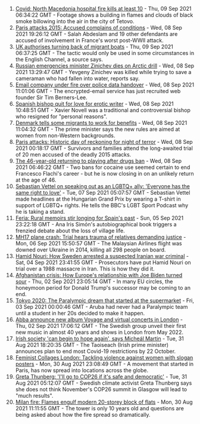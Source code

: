 1. [Covid: North Macedonia hospital fire kills at least 10](https://www.bbc.co.uk/news/world-europe-58496405?at_medium=RSS&at_campaign=KARANGA) - Thu, 09 Sep 2021 06:34:22 GMT - Footage shows a building in flames and clouds of black smoke billowing into the air in the city of Tetovo.
2. [Paris attacks 2015: Accused complains of conditions](https://www.bbc.co.uk/news/world-europe-58486391?at_medium=RSS&at_campaign=KARANGA) - Wed, 08 Sep 2021 19:26:12 GMT - Salah Abdeslam and 19 other defendants are accused of involvement in France's worst post-WWII attack.
3. [UK authorises turning back of migrant boats](https://www.bbc.co.uk/news/uk-58495948?at_medium=RSS&at_campaign=KARANGA) - Thu, 09 Sep 2021 06:37:25 GMT - The tactic would only be used in some circumstances in the English Channel, a source says.
4. [Russian emergencies minister Zinichev dies on Arctic drill](https://www.bbc.co.uk/news/58486791?at_medium=RSS&at_campaign=KARANGA) - Wed, 08 Sep 2021 13:29:47 GMT - Yevgeny Zinichev was killed while trying to save a cameraman who had fallen into water, reports say.
5. [Email company under fire over police data handover](https://www.bbc.co.uk/news/technology-58476983?at_medium=RSS&at_campaign=KARANGA) - Wed, 08 Sep 2021 11:01:06 GMT - The encrypted-email service has just recruited web founder Sir Tim Berners-Lee.
6. [Spanish bishop quit for love for erotic writer](https://www.bbc.co.uk/news/58486790?at_medium=RSS&at_campaign=KARANGA) - Wed, 08 Sep 2021 10:48:51 GMT - Xavier Novell was a traditional and controversial bishop who resigned for "personal reasons".
7. [Denmark tells some migrants to work for benefits](https://www.bbc.co.uk/news/world-europe-58484953?at_medium=RSS&at_campaign=KARANGA) - Wed, 08 Sep 2021 11:04:32 GMT - The prime minister says the new rules are aimed at women from non-Western backgrounds.
8. [Paris attacks: Historic day of reckoning for night of terror](https://www.bbc.co.uk/news/world-europe-58472506?at_medium=RSS&at_campaign=KARANGA) - Wed, 08 Sep 2021 00:18:17 GMT - Survivors and families attend the long-awaited trial of 20 men accused of the deadly 2015 attacks.
9. [The 46-year-old returning to playing after drugs ban](https://www.bbc.co.uk/sport/football/58478778?at_medium=RSS&at_campaign=KARANGA) - Wed, 08 Sep 2021 06:46:22 GMT - Two bans for cocaine use seemed certain to end Francesco Flachi's career - but he is now closing in on an unlikely return at the age of 46.
10. [Sebastian Vettel on speaking out as an LGBTQ+ ally: 'Everyone has the same right to love'](https://www.bbc.co.uk/sport/formula1/58453220?at_medium=RSS&at_campaign=KARANGA) - Tue, 07 Sep 2021 05:07:57 GMT - Sebastian Vettel made headlines at the Hungarian Grand Prix by wearing a T-shirt in support of LGBTQ+ rights. He tells the BBC's LGBT Sport Podcast why he is taking a stand.
11. [Feria: Rural memoirs stir longing for Spain's past](https://www.bbc.co.uk/news/world-europe-58426883?at_medium=RSS&at_campaign=KARANGA) - Sun, 05 Sep 2021 23:22:18 GMT - Ana Iris Simón's autobiographical book triggers a frenzied debate about the loss of village life.
12. [MH17 plane crash: Trial hears trauma of relatives demanding justice](https://www.bbc.co.uk/news/world-europe-58464163?at_medium=RSS&at_campaign=KARANGA) - Mon, 06 Sep 2021 15:50:57 GMT - The Malaysian Airlines flight was downed over Ukraine in 2014, killing all 298 people on board.
13. [Hamid Nouri: How Sweden arrested a suspected Iranian war criminal](https://www.bbc.co.uk/news/world-europe-58421630?at_medium=RSS&at_campaign=KARANGA) - Sat, 04 Sep 2021 23:41:55 GMT - Prosecutors have put Hamid Nouri on trial over a 1988 massacre in Iran. This is how they did it.
14. [Afghanistan crisis: How Europe's relationship with Joe Biden turned sour](https://www.bbc.co.uk/news/world-europe-58416848?at_medium=RSS&at_campaign=KARANGA) - Thu, 02 Sep 2021 23:05:14 GMT - In many EU circles, the honeymoon period for Donald Trump's successor may be coming to an end.
15. [Tokyo 2020: The Paralympic dream that started at the supermarket](https://www.bbc.co.uk/news/disability-57837062?at_medium=RSS&at_campaign=KARANGA) - Fri, 03 Sep 2021 00:00:46 GMT - Aruba had never had a Paralympic team until a student in her 20s decided to make it happen.
16. [Abba announce new album Voyage and virtual concerts in London](https://www.bbc.co.uk/news/entertainment-arts-58428407?at_medium=RSS&at_campaign=KARANGA) - Thu, 02 Sep 2021 17:06:12 GMT - The Swedish group unveil their first new music in almost 40 years and shows in London from May 2022.
17. [Irish society 'can begin to hope again', says Micheál Martin](https://www.bbc.co.uk/news/world-europe-58402941?at_medium=RSS&at_campaign=KARANGA) - Tue, 31 Aug 2021 18:20:35 GMT - The Taoiseach (Irish prime minister) announces plan to end most Covid-19 restrictions by 22 October.
18. [Feminist Collages London: Tackling violence against women with slogan posters](https://www.bbc.co.uk/news/uk-58322865?at_medium=RSS&at_campaign=KARANGA) - Mon, 30 Aug 2021 23:08:49 GMT - A movement that started in Paris, has now spread into locations across the globe.
19. [Greta Thunberg: 'I'll go to COP26 if it's safe and democratic'](https://www.bbc.co.uk/news/uk-scotland-58388980?at_medium=RSS&at_campaign=KARANGA) - Tue, 31 Aug 2021 05:12:07 GMT - Swedish climate activist Greta Thunberg says she does not think November's COP26 summit in Glasgow will lead to "much results".
20. [Milan fire: Flames engulf modern 20-storey block of flats](https://www.bbc.co.uk/news/world-europe-58385014?at_medium=RSS&at_campaign=KARANGA) - Mon, 30 Aug 2021 11:11:55 GMT - The tower is only 10 years old and questions are being asked about how the fire spread so dramatically.

